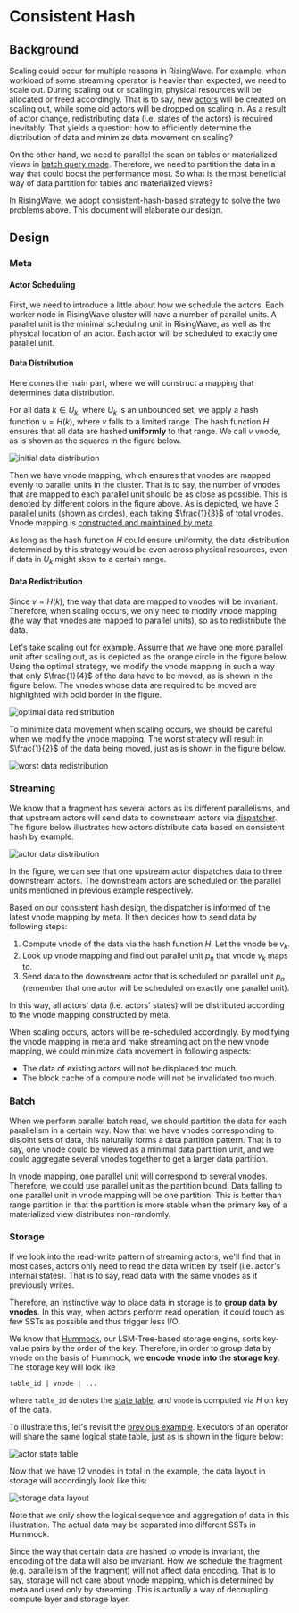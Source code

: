 # Consistent Hash

## Background

Scaling could occur for multiple reasons in RisingWave. For example, when workload of some streaming operator is heavier than expected, we need to scale out. During scaling out or scaling in, physical resources will be allocated or freed accordingly. That is to say, new [actors](./streaming-overview.md#actors) will be created on scaling out, while some old actors will be dropped on scaling in. As a result of actor change, redistributing data (i.e. states of the actors) is required inevitably. That yields a question: how to efficiently determine the distribution of data and minimize data movement on scaling?

On the other hand, we need to parallel the scan on tables or materialized views in [batch query mode](./architecture-design.md#batch-query-mode). Therefore, we need to partition the data in a way that could boost the performance most. So what is the most beneficial way of data partition for tables and materialized views?

In RisingWave, we adopt consistent-hash-based strategy to solve the two problems above. This document will elaborate our design.

## Design

### Meta

#### Actor Scheduling

First, we need to introduce a little about how we schedule the actors. Each worker node in RisingWave cluster will have a number of parallel units. A parallel unit is the minimal scheduling unit in RisingWave, as well as the physical location of an actor. Each actor will be scheduled to exactly one parallel unit.

#### Data Distribution

Here comes the main part, where we will construct a mapping that determines data distribution.

For all data $k \in U_k$, where $U_k$ is an unbounded set, we apply a hash function $v = H(k)$, where $v$ falls to a limited range. The hash function $H$ ensures that all data are hashed **uniformly** to that range. We call $v$ vnode, as is shown as the squares in the figure below.

![initial data distribution](./images/consistent-hash/data-distribution.svg)

Then we have vnode mapping, which ensures that vnodes are mapped evenly to parallel units in the cluster. That is to say, the number of vnodes that are mapped to each parallel unit should be as close as possible. This is denoted by different colors in the figure above. As is depicted, we have 3 parallel units (shown as circles), each taking $\frac{1}{3}$ of total vnodes. Vnode mapping is [constructed and maintained by meta]([./architecture-design.md#architecture](https://github.com/singularity-data/risingwave/blob/main/src/meta/src/manager/hash_mapping.rs)).

As long as the hash function $H$ could ensure uniformity, the data distribution determined by this strategy would be even across physical resources, even if data in $U_k$ might skew to a certain range. 

#### Data Redistribution

Since $v = H(k)$, the way that data are mapped to vnodes will be invariant. Therefore, when scaling occurs, we only need to modify vnode mapping (the way that vnodes are mapped to parallel units), so as to redistribute the data.

Let's take scaling out for example. Assume that we have one more parallel unit after scaling out, as is depicted as the orange circle in the figure below. Using the optimal strategy, we modify the vnode mapping in such a way that only $\frac{1}{4}$ of the data have to be moved, as is shown in the figure below. The vnodes whose data are required to be moved are highlighted with bold border in the figure.

![optimal data redistribution](./images/consistent-hash/data-redistribution-1.svg)

To minimize data movement when scaling occurs, we should be careful when we modify the vnode mapping. The worst strategy will result in $\frac{1}{2}$ of the data being moved, just as is shown in the figure below.

![worst data redistribution](./images/consistent-hash/data-redistribution-2.svg)

### Streaming

We know that a fragment has several actors as its different parallelisms, and that upstream actors will send data to downstream actors via [dispatcher](./streaming-overview.md#actors). The figure below illustrates how actors distribute data based on consistent hash by example. 

![actor data distribution](./images/consistent-hash/actor-data.svg)

In the figure, we can see that one upstream actor dispatches data to three downstream actors. The downstream actors are scheduled on the parallel units mentioned in previous example respectively. 

Based on our consistent hash design, the dispatcher is informed of the latest vnode mapping by meta. It then decides how to send data by following steps:
1. Compute vnode of the data via the hash function $H$. Let the vnode be $v_k$.
2. Look up vnode mapping and find out parallel unit $p_n$ that vnode $v_k$ maps to. 
3. Send data to the downstream actor that is scheduled on parallel unit $p_n$ (remember that one actor will be scheduled on exactly one parallel unit).

In this way, all actors' data (i.e. actors' states) will be distributed according to the vnode mapping constructed by meta. 

When scaling occurs, actors will be re-scheduled accordingly. By modifying the vnode mapping in meta and make streaming act on the new vnode mapping, we could minimize data movement in following aspects:

- The data of existing actors will not be displaced too much. 
- The block cache of a compute node will not be invalidated too much.

### Batch

When we perform parallel batch read, we should partition the data for each parallelism in a certain way. Now that we have vnodes corresponding to disjoint sets of data, this naturally forms a data partition pattern. That is to say, one vnode could be viewed as a minimal data partition unit, and we could aggregate several vnodes together to get a larger data partition.

In vnode mapping, one parallel unit will correspond to several vnodes. Therefore, we could use parallel unit as the partition bound. Data falling to one parallel unit in vnode mapping will be one partition. This is better than range partition in that the partition is more stable when the primary key of a materialized view distributes non-randomly.

### Storage

If we look into the read-write pattern of streaming actors, we'll find that in most cases, actors only need to read the data written by itself (i.e. actor's internal states). That is to say, read data with the same vnodes as it previously writes. 

Therefore, an instinctive way to place data in storage is to **group data by vnodes**. In this way, when actors perform read operation, it could touch as few SSTs as possible and thus trigger less I/O. 

We know that [Hummock](./state-store-overview.md#overview), our LSM-Tree-based storage engine, sorts key-value pairs by the order of the key. Therefore, in order to group data by vnode on the basis of Hummock, we **encode vnode into the storage key**. The storage key will look like
```
table_id | vnode | ...
```
where `table_id` denotes the [state table](./storing-state-using-relational-table.md#relational-table-layer), and `vnode` is computed via $H$ on key of the data. 

To illustrate this, let's revisit the [previous example](#streaming). Executors of an operator will share the same logical state table, just as is shown in the figure below:

![actor state table](./images/consistent-hash/actor-state-table.svg)

Now that we have 12 vnodes in total in the example, the data layout in storage will accordingly look like this:

![storage data layout](./images/consistent-hash/storage-data-layout.svg)

Note that we only show the logical sequence and aggregation of data in this illustration. The actual data may be separated into different SSTs in Hummock.

Since the way that certain data are hashed to vnode is invariant, the encoding of the data will also be invariant. How we schedule the fragment (e.g. parallelism of the fragment) will not affect data encoding. That is to say, storage will not care about vnode mapping, which is determined by meta and used only by streaming. This is actually a way of decoupling compute layer and storage layer.
